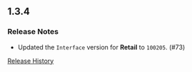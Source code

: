 ## 1.3.4

### Release Notes

- Updated the `Interface` version for **Retail** to `100205`. (#73)

[Release History](https://github.com/SFX-WoW/AceGUI-3.0_SFX-Widgets/wiki/History)
